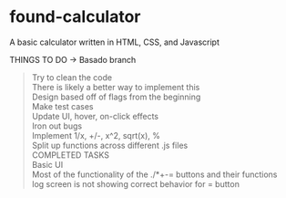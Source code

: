 # found-calculator
 A basic calculator written in HTML, CSS, and Javascript
 
 THINGS TO DO -> Basado branch
  > Try to clean the code  
  > There is likely a better way to implement this  
      Design based off of flags from the beginning  
  > Make test cases  
  > Update UI, hover, on-click effects  
  > Iron out bugs  
  > Implement 1/x, +/-, x^2, sqrt(x), %  
  > Split up functions across different .js files  
 COMPLETED TASKS  
  > Basic UI  
  > Most of the functionality of the ./*+-= buttons and their functions  
      log screen is not showing correct behavior for = button  

